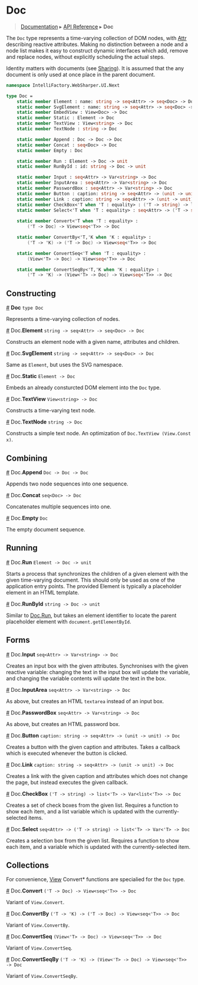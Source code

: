 # Doc
> [Documentation](../README.md) ▸ [API Reference](API.md) ▸ **Doc**

The `Doc` type represents a time-varying collection of DOM nodes,
with [Attr](Attr.md) describing reactive attributes.  Making no distinction
between a node and a node list makes it easy to construct dynamic interfaces
which add, remove and replace nodes, without explicitly scheduling the
actual steps.

Identity  matters with documents (see [Sharing](Sharing.md)). It is assumed that
the any document is only used at once place in the parent document.

```fsharp
namespace IntelliFactory.WebSharper.UI.Next

type Doc =
    static member Element : name: string -> seq<Attr> -> seq<Doc> -> Doc
    static member SvgElement : name: string -> seq<Attr> -> seq<Doc> -> Doc
    static member EmbedView : View<Doc> -> Doc
    static member Static : Element -> Doc
    static member TextView : View<string> -> Doc
    static member TextNode : string -> Doc

    static member Append : Doc -> Doc -> Doc
    static member Concat : seq<Doc> -> Doc
    static member Empty : Doc

    static member Run : Element -> Doc -> unit
    static member RunById : id: string -> Doc -> unit

    static member Input : seq<Attr> -> Var<string> -> Doc
    static member InputArea : seq<Attr> -> Var<string> -> Doc
    static member PasswordBox : seq<Attr> -> Var<string> -> Doc
    static member Button : caption: string -> seq<Attr> -> (unit -> unit) -> Doc
    static member Link : caption: string -> seq<Attr> -> (unit -> unit) -> Doc
    static member CheckBox<'T when 'T : equality> : ('T -> string) -> list<'T> -> Var<list<'T>> -> Doc
    static member Select<'T when 'T : equality> : seq<Attr> -> ('T -> string) -> list<'T> -> Var<'T> -> Doc
    
    static member Convert<'T when 'T : equality> :
        ('T -> Doc) -> View<seq<'T>> -> Doc

    static member ConvertBy<'T,'K when 'K : equality> :
        ('T -> 'K) -> ('T -> Doc) -> View<seq<'T>> -> Doc

    static member ConvertSeq<'T when 'T : equality> :
        (View<'T> -> Doc) -> View<seq<'T>> -> Doc

    static member ConvertSeqBy<'T,'K when 'K : equality> :
        ('T -> 'K) -> (View<'T> -> Doc) -> View<seq<'T>> -> Doc

```

## Constructing

<a name="Doc" href="#Doc">#</a> **Doc** `type Doc`

Represents a time-varying collection of nodes.

<a name="Element" href="#Element">#</a> Doc.**Element** `string -> seq<Attr> -> seq<Doc> -> Doc`

Constructs an element node with a given name, attributes and children.

<a name="SvgElement" href="#SvgElement">#</a> Doc.**SvgElement** `string -> seq<Attr> -> seq<Doc> -> Doc`

Same as `Element`, but uses the SVG namespace.

<a name="Static" href="#Static">#</a> Doc.**Static** `Element -> Doc`

Embeds an already consturcted DOM element into the `Doc` type.

<a name="TextView" href="#TextView">#</a> Doc.**TextView** `View<string> -> Doc`

Constructs a time-varying text node.

<a name="TextNode" href="#TextNode">#</a> Doc.**TextNode** `string -> Doc`

Constructs a simple text node. An optimization of `Doc.TextView (View.Const x)`.

## Combining

<a name="Append" href="#Append">#</a> Doc.**Append** `Doc -> Doc -> Doc`

Appends two node sequences into one sequence. 

<a name="Concat" href="#Concat">#</a> Doc.**Concat** `seq<Doc> -> Doc`

Concatenates multiple sequences into one.

<a name="Empty" href="#Empty">#</a> Doc.**Empty** `Doc`

The empty document sequence.

## Running

<a name="Run" href="#Run">#</a> Doc.**Run** `Element -> Doc -> unit`

Starts a process that synchronizes the children of a given element with
the given time-varying document.  This should only be used as one of the
application entry points.  The provided Element is typically a placeholder
element in an HTML template.

<a name="RunById" href="#RunById">#</a> Doc.**RunById** `string -> Doc -> unit`

Similar to <a href="#Run">Doc.Run</a>, but takes an element identifier
to locate the parent placeholder element with `document.getElementById`.

## Forms

<a name="Input" href="#Input">#</a> Doc.**Input** `seq<Attr> -> Var<string> -> Doc`

Creates an input box with the given attributes. Synchronises with the given reactive variable: changing the text in the input box will update the variable, and changing the variable contents will update the text in the box.


<a name="InputArea" href="#InputArea">#</a> Doc.**InputArea** `seq<Attr> -> Var<string> -> Doc`

As above, but creates an HTML `textarea` instead of an input box.


<a name="PasswordBox" href="#PasswordBox">#</a> Doc.**PasswordBox** `seq<Attr> -> Var<string> -> Doc`

As above, but creates an HTML password box.

<a name="Button" href="#Button">#</a> Doc.**Button** `caption: string -> seq<Attr> -> (unit -> unit) -> Doc`

Creates a button with the given caption and attributes. Takes a callback which is executed whenever the button is clicked.

<a name="Link" href="#Link">#</a> Doc.**Link** `caption: string -> seq<Attr> -> (unit -> unit) -> Doc`

Creates a link with the given caption and attributes which does not change the page, but instead executes the given callback.

<a name="CheckBox" href="#CheckBox">#</a> Doc.**CheckBox** `('T -> string) -> list<'T> -> Var<list<'T>> -> Doc`

Creates a set of check boxes from the given list. Requires a function to show each item, and a list variable which is updated with the currently-selected items.

<a name="Select" href="#Select">#</a> Doc.**Select** `seq<Attr> -> ('T -> string) -> list<'T> -> Var<'T> -> Doc`

Creates a selection box from the given list. Requires a function to show each item, and a variable which is updated with the currently-selected item.

## Collections

For convenience, [View](View.md) Convert* functions are specialied for the `Doc` type.

<a name="Convert" href="#Convert">#</a> Doc.**Convert** `('T -> Doc) -> View<seq<'T>> -> Doc`

Variant of `View.Convert`.

<a name="ConvertBy" href="#ConvertBy">#</a> Doc.**ConvertBy** `('T -> 'K) -> ('T -> Doc) -> View<seq<'T>> -> Doc`

Variant of `View.ConvertBy`.

<a name="ConvertSeq" href="#ConvertSeq">#</a> Doc.**ConvertSeq** `(View<'T> -> Doc) -> View<seq<'T>> -> Doc`

Variant of `View.ConvertSeq`.

<a name="ConvertSeqBy" href="#ConvertSeqBy">#</a> Doc.**ConvertSeqBy** `('T -> 'K) -> (View<'T> -> Doc) -> View<seq<'T>> -> Doc`

Variant of `View.ConvertSeqBy`.










